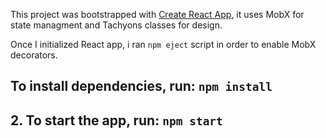This project was bootstrapped with [Create React App](https://github.com/facebook/create-react-app), it uses MobX for state managment and Tachyons classes for design.

Once I initialized React app, i ran `npm eject` script in order to enable MobX decorators.

## To install dependencies, run: `npm install`

## 2. To start the app, run: `npm start`